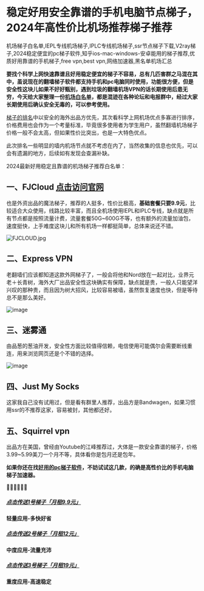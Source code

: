 # 稳定好用安全靠谱的手机电脑节点梯子，2024年高性价比机场推荐梯子推荐
机场梯子白名单,IEPL专线机场梯子,IPLC专线机场梯子,ssr节点梯子下载,V2ray梯子,2024稳定便宜的pc梯子软件,知乎ios-mac-windows-安卓能用的梯子推荐,优质好用靠谱的手机梯子,free vpn,best vpn,网络加速器,黑名单机场汇总

**要找个科学上网快速靠谱且好用稳定便宜的梯子不容易，总有几匹害群之马混在其中，虽说现在的翻墙梯子软件都支持手机和pc电脑同时使用，功能很方便，但是安全性这块儿如果不好好甄别，遇到垃圾的翻墙机场VPN的话长期使用后患无穷，今天给大家整理一份[机场白名单](https://xiabk.com/index-1-5.htm)，都是混迹在各种论坛和电报群中，经过大家长期使用后确认安全无毒的，可以参考使用。**  

[梯子的排名](https://reactchina.sxlcdn.com/t/topic/40257)中以安全的海外出品方优先，其次看科学上网机场优点多寡进行排序，价格费用也会作为一个考量标准，毕竟很多使用者为学生用户，虽然翻墙机场梯子价格一般不会太高，但如果性价比突出，也是一大特色优点。

此次排名一些明显的墙内机场节点就不考虑在内了，当然收集的信息也优先，可以会有遗漏的地方，后续如有发现会查漏补缺。

2024最新好用稳定且靠谱的机场梯子推荐白名单：

## 一、FJCloud [点击访问官网](https://go.51tz.cc/fjcloud)
也是外资出品的魔法梯子，推荐的人挺多，性价比极高，**基础套餐只要9.9元**，比较适合大众使用，线路比较丰富，而且全机场使用IEPL和IPLC专线，缺点就是所有节点都是按照流量计费，流量套餐50G~600G不等，也有额外的流量加油包，速度挺快，上手难度这块儿和所有机场一样都挺简单，总体来说还不错。

![FJCLOUD.jpg](https://s2.loli.net/2023/10/30/Hc7a1AoZBkzUCrN.jpg)

## 二、Express VPN
老翻墙们应该都知道这款外网梯子了，一般会将他和Nord放在一起对比，业界元老＋长青树，海外大厂出品安全性这块确实有保障，缺点就是贵，一般人只能望洋兴叹的那种贵，而且因为树大招风，比较容易被墙，虽然恢复速度也快，但是等待总不是那么美好。

![image](https://github.com/Tecnono/CN-VPN/assets/146306577/4e4ebcfe-1581-439d-9066-2aef6605ae28)


## 三、迷雾通
由品葱的葱油开发，安全性方面比较值得信赖，电信使用可能偶尔会需要断线重连，用来浏览网页还是个不错的选择。

![image](https://github.com/Tecnono/CN-VPN/assets/146306577/98447691-9146-4a59-8744-b09358cda349)


## 四、Just My Socks
这家我自己没有试用过，但是看有群里人推荐，出品方是Bandwagen，如果习惯用ssr的不推荐这家，容易被封，其他都还好。

## 五、Squirrel vpn
出品方在美国，曾经由Youtube的江峰推荐过，大体是一款安全靠谱的梯子，价格3.99~5.99美刀一个月不等，具体看你是包月还是包年。


**如果你还在找[好用的pc梯子软件](https://studygolang.com/articles/36297)，不妨试试这几款，的确是高性价比的手机电脑梯子加速器。**

  🌈🌈🌈🌈🌈🌈  
##### [**点击传送1号梯子「月租9.9元」**](https://go.51tz.cc/fjcloud)
**轻量应用-多快好省**
##### [**点击传送2号梯子「月租12元」**](https://go.51tz.cc/nicecloud)
**中度应用-流量充沛**
##### [**点击传送3号梯子「月租19元」**](https://go.51tz.cc/sycloud)
**重度应用-高速稳定**
